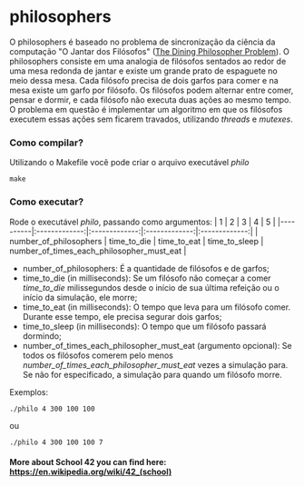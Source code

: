 # philosophers
O philosophers é baseado no problema de sincronização da ciência da computação "O Jantar dos Filósofos" ([The Dining Philosopher Problem](https://en.wikipedia.org/wiki/Dining_philosophers_problem)).
O philosophers consiste em uma analogia de filósofos sentados ao redor de uma mesa redonda de jantar e existe um grande prato de espaguete no meio dessa mesa. Cada filósofo precisa de dois garfos para comer e na mesa existe um garfo por filósofo. Os filósofos podem alternar entre comer, pensar e dormir, e cada filósofo não executa duas ações ao mesmo tempo. O problema em questão é implementar um algoritmo em que os filósofos executem essas ações sem ficarem travados, utilizando *threads* e *mutexes*.

### Como compilar?
Utilizando o Makefile você pode criar o arquivo executável *philo*
```
make
```

### Como executar?
Rode o executável *philo*, passando como argumentos:
| 1 | 2 | 3 | 4 | 5 |
|----------|:-------------:|:-------------:|:-------------:|:-------------:|
| number_of_philosophers | time_to_die | time_to_eat | time_to_sleep | number_of_times_each_philosopher_must_eat |
* number_of_philosophers: É a quantidade de filósofos e de garfos;
* time_to_die (in milliseconds): Se um filósofo não começar a comer *time_to_die* milissegundos desde o início de sua última refeição ou o início da simulação, ele morre;
* time_to_eat (in milliseconds): O tempo que leva para um filósofo comer. Durante esse tempo, ele precisa segurar dois garfos;
* time_to_sleep (in milliseconds): O tempo que um filósofo passará dormindo;
* number_of_times_each_philosopher_must_eat (argumento opcional): Se todos os filósofos comerem pelo menos *number_of_times_each_philosopher_must_eat* vezes a simulação para. Se não for especificado, a simulação para quando um filósofo morre.

Exemplos:
```
./philo 4 300 100 100
```
ou
```
./philo 4 300 100 100 7
```


#### More about School 42 you can find here: https://en.wikipedia.org/wiki/42_(school)
